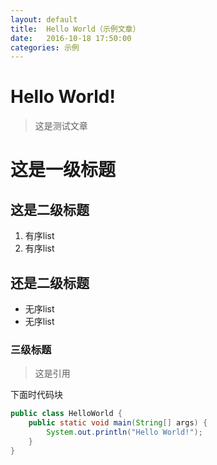 ```yaml
---
layout: default
title:  Hello World（示例文章）
date:   2016-10-18 17:50:00
categories: 示例
---
```

# Hello World!
> 这是测试文章
# 这是一级标题
## 这是二级标题
1. 有序list
2. 有序list
## 还是二级标题
- 无序list
- 无序list
### 三级标题
> 这是引用   

下面时代码块   
```java
public class HelloWorld {
    public static void main(String[] args) {
        System.out.println("Hello World!");
    }
}
```
